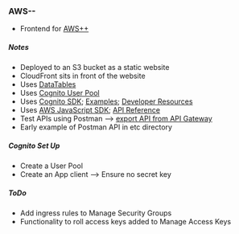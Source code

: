 ### AWS--

* Frontend for [AWS++](https://github.com/philenz/awsplusplus.git)

##### Notes

* Deployed to an S3 bucket as a static website
* CloudFront sits in front of the website
* Uses [DataTables](https://datatables.net/)
* Uses [Cognito User Pool](http://docs.aws.amazon.com/cognito/latest/developerguide/getting-started-with-cognito-user-pools.html)
* Uses [Cognito SDK](https://github.com/aws/amazon-cognito-identity-js/); [Examples](http://docs.aws.amazon.com/cognito/latest/developerguide/using-amazon-cognito-user-identity-pools-javascript-examples.html); [Developer Resources](https://aws.amazon.com/cognito/dev-resources/)
* Uses [AWS JavaScript SDK](https://sdk.amazonaws.com/builder/js/); [API Reference](http://docs.aws.amazon.com/AWSJavaScriptSDK/latest/top-level-namespace.html)
* Test APIs using Postman --> [export API from API Gateway](https://www.getpostman.com/aws)
* Early example of Postman API in etc directory

##### Cognito Set Up

* Create a User Pool
* Create an App client --> Ensure no secret key

##### ToDo

* Add ingress rules to Manage Security Groups
* Functionality to roll access keys added to Manage Access Keys
